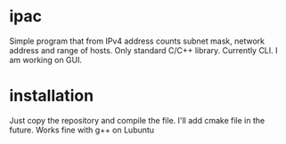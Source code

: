 # ipac
Simple program that from IPv4 address counts subnet mask, network address and range of hosts. Only standard C/C++ library. Currently CLI. I am working on GUI. 
# installation
Just copy the repository and compile the file. I'll add cmake file in the future. Works fine with g++ on Lubuntu 

